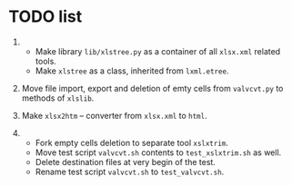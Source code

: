 TODO list
=========

1.  * Make library `lib/xlstree.py` as a container of all `xlsx.xml` related tools.
    * Make `xlstree` as a class, inherited from `lxml.etree`.

1. Move file import, export and deletion of emty cells from `valvcvt.py` to methods of `xlslib`.

1. Make `xlsx2htm` &ndash; converter from `xlsx.xml` to `html`.

1.  * Fork empty cells deletion to separate tool `xslxtrim`.
    * Move test script `valvcvt.sh` contents to `test_xslxtrim.sh` as well.
    * Delete destination files at very begin of the test. 
    * Rename test script `valvcvt.sh` to `test_valvcvt.sh`.   
